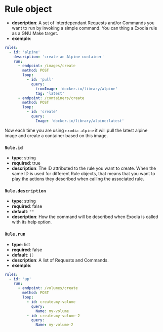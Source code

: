 # Rule object

- **description**: A set of interdependant Requests and/or Commands you want to run by invoking a simple command. You can thing a Exodia rule as a GNU Make target. 
- **exemple**:
```yaml
rules:
  - id: 'alpine'
    description: 'create an Alpine container'
    run:
      - endpoint: /images/create
        method: POST
        loop:
          - id: 'pull'
            query:
              fromImage: 'docker.io/library/alpine'
              tag: 'latest'
      - endpoint: /containers/create
        method: POST
        loop:
          - id: 'create'
            query:
              Image: 'docker.io/library/alpine:latest'
```

Now each time you are using `exodia alpine` it will pull the latest alpine image and create a container based on this image.

### `Rule.id`

- **type**: string
- **required**: true
- **description**: The ID attributed to the rule you want to create. When the same ID is used for different Rule objects, that means that you want to play the actions they described when calling the associated rule.

### `Rule.description`

- **type**: string
- **required**: false
- **default**: `""`
- **description**: How the command will be described when Exodia is called with its help option.

### `Rule.run`

- **type**: list
- **required**: false
- **default**: `[]`
- **description**: A list of Requests and Commands.
- **exemple**:
```yaml
rules:
  - id: 'up'
    run:
      - endpoint: /volumes/create
        method: POST
        loop:
          - id: create.my-volume
            query:
              Name: my-volume
          - id: create.my-volume-2
            query:
              Name: my-volume-2
```
